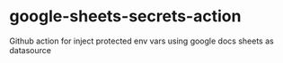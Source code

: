 # google-sheets-secrets-action
Github action for inject protected env vars using google docs sheets as datasource
